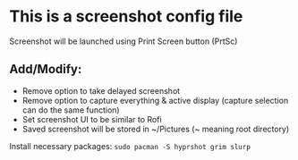 # This is a screenshot config file

Screenshot will be launched using Print Screen button (PrtSc)

## Add/Modify:
- Remove option to take delayed screenshot
- Remove option to capture everything & active display (capture selection can do the same function)
- Set screenshot UI to be similar to Rofi
- Saved screenshot will be stored in ~/Pictures (~ meaning root directory)

Install necessary packages: ```sudo pacman -S hyprshot grim slurp```
